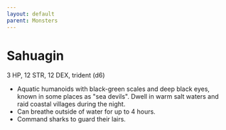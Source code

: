 ```yaml
---
layout: default
parent: Monsters
---
```

# Sahuagin
3 HP, 12 STR, 12 DEX, trident (d6)
-   Aquatic humanoids with black-green scales and deep black eyes, known
    in some places as "sea devils". Dwell in warm salt waters and raid
    coastal villages during the night.
-   Can breathe outside of water for up to 4 hours.
-   Command sharks to guard their lairs.

